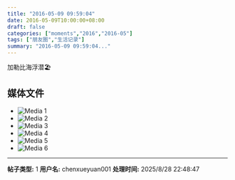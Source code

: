 ```yaml
---
title: "2016-05-09 09:59:04"
date: 2016-05-09T10:00:00+08:00
draft: false
categories: ["moments","2016","2016-05"]
tags: ["朋友圈","生活记录"]
summary: "2016-05-09 09:59:04..."
---
```


加勒比海浮潜🏖

## 媒体文件

- ![Media 1](/Moments/photos/2016-05-09/201605090959040.jpg)
- ![Media 2](/Moments/photos/2016-05-09/201605090959041.jpg)
- ![Media 3](/Moments/photos/2016-05-09/201605090959042.jpg)
- ![Media 4](/Moments/photos/2016-05-09/201605090959043.jpg)
- ![Media 5](/Moments/photos/2016-05-09/201605090959044.jpg)
- ![Media 6](/Moments/photos/2016-05-09/201605090959045.jpg)

---

**帖子类型:** 1
**用户名:** chenxueyuan001
**处理时间:** 2025/8/28 22:48:47